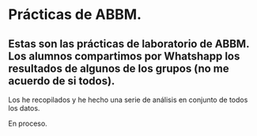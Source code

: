 # Prácticas de ABBM.

## Estas son las prácticas de laboratorio de ABBM. Los alumnos compartimos por Whatshapp los resultados de algunos de los grupos (no me acuerdo de si todos).

Los he recopilados y he hecho una serie de análisis en conjunto de todos los datos.

En proceso.
